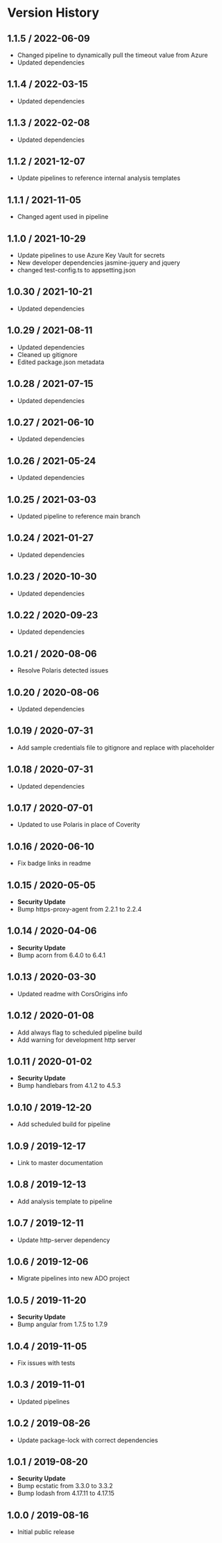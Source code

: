 # Version History

## 1.1.5 / 2022-06-09

- Changed pipeline to dynamically pull the timeout value from Azure
- Updated dependencies

## 1.1.4 / 2022-03-15

- Updated dependencies

## 1.1.3 / 2022-02-08

- Updated dependencies

## 1.1.2 / 2021-12-07

- Update pipelines to reference internal analysis templates

## 1.1.1 / 2021-11-05

- Changed agent used in pipeline

## 1.1.0 / 2021-10-29

- Update pipelines to use Azure Key Vault for secrets
- New developer dependencies jasmine-jquery and jquery
- changed test-config.ts to appsetting.json

## 1.0.30 / 2021-10-21

- Updated dependencies

## 1.0.29 / 2021-08-11

- Updated dependencies
- Cleaned up gitignore
- Edited package.json metadata

## 1.0.28 / 2021-07-15

- Updated dependencies

## 1.0.27 / 2021-06-10

- Updated dependencies

## 1.0.26 / 2021-05-24

- Updated dependencies

## 1.0.25 / 2021-03-03

- Updated pipeline to reference main branch

## 1.0.24 / 2021-01-27

- Updated dependencies

## 1.0.23 / 2020-10-30

- Updated dependencies

## 1.0.22 / 2020-09-23

- Updated dependencies

## 1.0.21 / 2020-08-06

- Resolve Polaris detected issues

## 1.0.20 / 2020-08-06

- Updated dependencies

## 1.0.19 / 2020-07-31

- Add sample credentials file to gitignore and replace with placeholder

## 1.0.18 / 2020-07-31

- Updated dependencies

## 1.0.17 / 2020-07-01

- Updated to use Polaris in place of Coverity

## 1.0.16 / 2020-06-10

- Fix badge links in readme

## 1.0.15 / 2020-05-05

- **Security Update**
- Bump https-proxy-agent from 2.2.1 to 2.2.4

## 1.0.14 / 2020-04-06

- **Security Update**
- Bump acorn from 6.4.0 to 6.4.1

## 1.0.13 / 2020-03-30

- Updated readme with CorsOrigins info

## 1.0.12 / 2020-01-08

- Add always flag to scheduled pipeline build
- Add warning for development http server

## 1.0.11 / 2020-01-02

- **Security Update**
- Bump handlebars from 4.1.2 to 4.5.3

## 1.0.10 / 2019-12-20

- Add scheduled build for pipeline

## 1.0.9 / 2019-12-17

- Link to master documentation

## 1.0.8 / 2019-12-13

- Add analysis template to pipeline

## 1.0.7 / 2019-12-11

- Update http-server dependency

## 1.0.6 / 2019-12-06

- Migrate pipelines into new ADO project

## 1.0.5 / 2019-11-20

- **Security Update**
- Bump angular from 1.7.5 to 1.7.9

## 1.0.4 / 2019-11-05

- Fix issues with tests

## 1.0.3 / 2019-11-01

- Updated pipelines

## 1.0.2 / 2019-08-26

- Update package-lock with correct dependencies

## 1.0.1 / 2019-08-20

- **Security Update**
- Bump ecstatic from 3.3.0 to 3.3.2
- Bump lodash from 4.17.11 to 4.17.15

## 1.0.0 / 2019-08-16

- Initial public release
